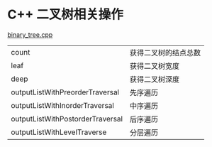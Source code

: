 # C++ 二叉树相关操作
<a href="https://github.com/linconz/study_cpp/blob/master/binary_tree/binary_tree.cpp">binary_tree.cpp</a>
<table>
    <tbody>
        <tr>
            <td>count</td>
            <td>获得二叉树的结点总数</td>
        </tr>
        <tr>
            <td>leaf</td>
            <td>获得二叉树宽度</td>
        </tr>
        <tr>
            <td>deep</td>
            <td>获得二叉树深度</td>
        </tr>
        <tr>
            <td>outputListWithPreorderTraversal</td>
            <td>先序遍历</td>
        </tr>
        <tr>
            <td>outputListWithInorderTraversal</td>
            <td>中序遍历</td>
        </tr>
        <tr>
            <td>outputListWithPostorderTraversal</td>
            <td>后序遍历</td>
        </tr>
        <tr>
            <td>outputListWithLevelTraverse</td>
            <td>分层遍历</td>
        </tr>
    </tbody>
</table>
